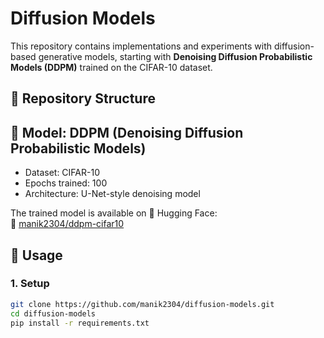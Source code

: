 # Diffusion Models

This repository contains implementations and experiments with diffusion-based generative models, starting with **Denoising Diffusion Probabilistic Models (DDPM)** trained on the CIFAR-10 dataset.

## 📁 Repository Structure


## 🧠 Model: DDPM (Denoising Diffusion Probabilistic Models)

- Dataset: CIFAR-10
- Epochs trained: 100
- Architecture: U-Net-style denoising model

The trained model is available on 🤗 Hugging Face:  
🔗 [manik2304/ddpm-cifar10](https://huggingface.co/manik2304/ddpm-cifar10)

## 🚀 Usage

### 1. Setup

```bash
git clone https://github.com/manik2304/diffusion-models.git
cd diffusion-models
pip install -r requirements.txt
